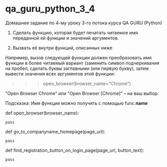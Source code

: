 # qa_guru_python_3_4
Домашнее задание по 4-му уроку 3-го потока курса QA GURU (Python)

1. Сделать функцию, которая будет печатать читаемое имя переданной ей функции и значений аргументов.

2. Вызвать её внутри функций, описанных ниже


Например, вызов следующей функции должен преобразовать имя функции в более читаемый вариант (заменить символ подчеркивания на пробел, сделать буквы заглавными (или первую букву), затем вывести значения всех аргументов этой функции:

>>> open_browser(browser_name="Chrome")

"Open Browser Chrome" или "Open Browser [Chrome]" – на ваш выбор.

Подсказка: Имя функции можно получить с помощью func.__name__



def open_browser(browser_name):

    pass



def go_to_companyname_homepage(page_url):

    pass



def find_registration_button_on_login_page(page_url, button_text):

    pass
